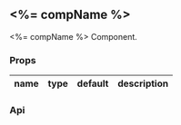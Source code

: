 ## <%= compName %>

<%= compName %> Component.

### Props
|name|type|default|description|
|---|---|---|---|

### Api